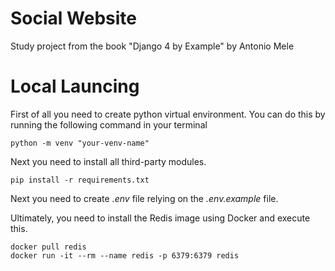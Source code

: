 # Social Website

Study project from the book "Django 4 by Example" by Antonio Mele

# Local Launcing

First of all you need to create python virtual environment. You can do this by running
the following command in your terminal

```console
python -m venv "your-venv-name"
```

Next you need to install all third-party modules.

```console
pip install -r requirements.txt
```

Next you need to create *.env* file relying on the *.env.example* file.

Ultimately, you need to install the Redis image using Docker and execute this.

```console
docker pull redis
docker run -it --rm --name redis -p 6379:6379 redis
```
